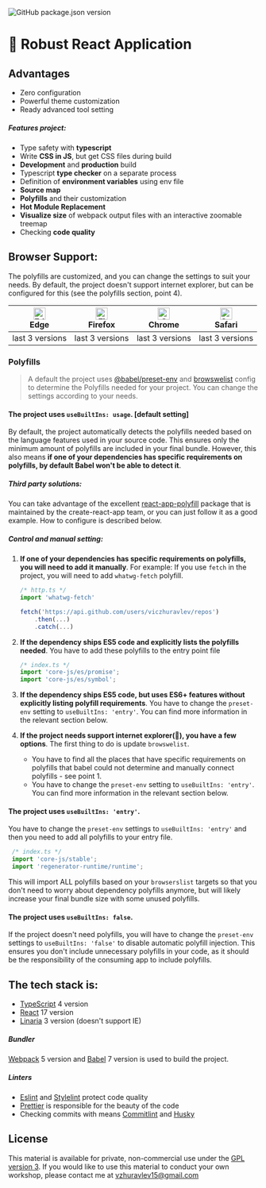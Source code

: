 ![GitHub package.json version](https://img.shields.io/github/package-json/v/viczhuravlev/gramr-ui?style=plastic)

# 🔵 Robust React Application

## Advantages

- Zero configuration
- Powerful theme customization
- Ready advanced tool setting

##### Features project:

- Type safety with **typescript**
- Write **CSS in JS**, but get CSS files during build
- **Development** and **production** build
- Typescript **type checker** on a separate process
- Definition of **environment variables** using env file
- **Source map**
- **Polyfills** and their customization
- **Hot Module Replacement**
- **Visualize size** of webpack output files with an interactive zoomable treemap
- Checking **code quality**

## Browser Support:

The polyfills are customized, and you can change the settings to suit your needs.
By default, the project doesn't support internet explorer, but can be configured for this (see the polyfills section, point 4).

| [<img src="https://raw.githubusercontent.com/alrra/browser-logos/master/src/edge/edge_48x48.png" alt="Edge" width="24px" height="24px" />](http://godban.github.io/browsers-support-badges/)<br>Edge | [<img src="https://raw.githubusercontent.com/alrra/browser-logos/master/src/firefox/firefox_48x48.png" alt="Firefox" width="24px" height="24px" />](http://godban.github.io/browsers-support-badges/)<br>Firefox | [<img src="https://raw.githubusercontent.com/alrra/browser-logos/master/src/chrome/chrome_48x48.png" alt="Chrome" width="24px" height="24px" />](http://godban.github.io/browsers-support-badges/)<br>Chrome | [<img src="https://raw.githubusercontent.com/alrra/browser-logos/master/src/safari/safari_48x48.png" alt="Safari" width="24px" height="24px" />](http://godban.github.io/browsers-support-badges/)<br>Safari |
| ---------------------------------------------------------------------------------------------------------------------------------------------------------------------------------------------------- | ---------------------------------------------------------------------------------------------------------------------------------------------------------------------------------------------------------------- | ------------------------------------------------------------------------------------------------------------------------------------------------------------------------------------------------------------ | ------------------------------------------------------------------------------------------------------------------------------------------------------------------------------------------------------------ |
| last 3 versions                                                                                                                                                                                      | last 3 versions                                                                                                                                                                                                  | last 3 versions                                                                                                                                                                                              | last 3 versions                                                                                                                                                                                              |

### Polyfills

> A default the project uses [@babel/preset-env](https://babeljs.io/docs/en/babel-preset-env) and [browswelist](https://github.com/browserslist/browserslist) config to determine the Polyfills needed for your project. You can change the settings according to your needs.

#### The project uses `useBuiltIns: usage`. [default setting]

By default, the project automatically detects the polyfills needed based on the language features used in your source code. This ensures only the minimum amount of polyfills are included in your final bundle. However, this also means **if one of your dependencies has specific requirements on polyfills, by default Babel won't be able to detect it**.

##### Third party solutions:

You can take advantage of the excellent [react-app-polyfill](https://www.npmjs.com/package/react-app-polyfill) package that is maintained by the create-react-app team, or you can just follow it as a good example. How to configure is described below.

##### Control and manual setting:

1. **If one of your dependencies has specific requirements on polyfills, you will need to add it manually**.
   For example: If you use `fetch` in the project, you will need to add `whatwg-fetch` polyfill.

   ```js
   /* http.ts */
   import 'whatwg-fetch'

   fetch('https://api.github.com/users/viczhuravlev/repos')
       .then(...)
       .catch(...)
   ```

2. **If the dependency ships ES5 code and explicitly lists the polyfills needed**.
   You have to add these polyfills to the entry point file

   ```js
   /* index.ts */
   import 'core-js/es/promise';
   import 'core-js/es/symbol';
   ```

3. **If the dependency ships ES5 code, but uses ES6+ features without explicitly listing polyfill requirements**.
   You have to change the `preset-env` setting to `useBuiltIns: 'entry'`. You can find more information in the relevant section below.

4. **If the project needs support internet explorer(🤕), you have a few options**.
   The first thing to do is update `browswelist`.
   - You have to find all the places that have specific requirements on polyfills that babel could not determine and manually connect polyfills - see point 1.
   - You have to change the `preset-env` setting to `useBuiltIns: 'entry'`. You can find more information in the relevant section below.

#### The project uses `useBuiltIns: 'entry'`.

You have to change the `preset-env` settings to `useBuiltIns: 'entry'` and then you need to add all polyfills to your entry file.
```js
 /* index.ts */
 import 'core-js/stable';
 import 'regenerator-runtime/runtime';
 ```
 This will import ALL polyfills based on your `browserslist` targets so that you don't need to worry about dependency polyfills anymore, but will likely increase your final bundle size with some unused polyfills.

#### The project uses `useBuiltIns: false`.

If the project doesn't need polyfills, you will have to change the `preset-env` settings to `useBuiltIns: 'false'` to disable automatic polyfill injection. This ensures you don't include unnecessary polyfills in your code, as it should be the responsibility of the consuming app to include polyfills.

## The tech stack is:

- [TypeScript](https://www.typescriptlang.org) 4 version
- [React](https://reactjs.org) 17 version
- [Linaria](https://linaria.now.sh/) 3 version (doesn't support IE)

##### Bundler

[Webpack](https://webpack.js.org/) 5 version and [Babel](https://babeljs.io/) 7 version is used to build the project.

##### Linters

- [Eslint](https://eslint.org/) and [Stylelint](https://stylelint.io/) protect code quality
- [Prettier](https://prettier.io/) is responsible for the beauty of the code
- Сhecking commits with means [Commitlint](https://github.com/conventional-changelog/commitlint) and [Husky](https://typicode.github.io/husky/#/)

## License

This material is available for private, non-commercial use under the
[GPL version 3](http://www.gnu.org/licenses/gpl-3.0-standalone.html). If you
would like to use this material to conduct your own workshop, please contact me
at vzhuravlev15@gmail.com
